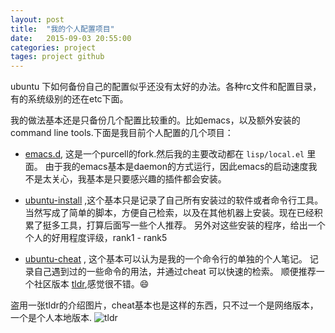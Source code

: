 ```yaml
---
layout: post
title:  "我的个人配置项目"
date:   2015-09-03 20:55:00
categories: project
tages: project github
---
```


ubuntu 下如何备份自己的配置似乎还没有太好的办法。各种rc文件和配置目录，有的系统级别的还在etc下面。


我的做法基本还是只备份几个配置比较重的。比如emacs，以及额外安装的command line tools.下面是我目前个人配置的几个项目：

+ [emacs.d](https://github.com/qinshulei/emacs.d), 这是一个purcell的fork.然后我的主要改动都在 `lisp/local.el` 里面。
由于我的emacs基本是daemon的方式运行，因此emacs的启动速度我不是太关心，我基本是只要感兴趣的插件都会安装。

+ [ubuntu-install](https://github.com/qinshulei/ubuntu-install) ,这个基本只是记录了自己所有安装过的软件或者命令行工具。
当然写成了简单的脚本，方便自己检索，以及在其他机器上安装。现在已经积累了挺多工具，打算后面写一些个人推荐。
另外对这些安装的程序，给出一个个人的好用程度评级，rank1 - rank5

+ [ubuntu-cheat](https://github.com/qinshulei/ubuntu-cheat) , 这个基本可以认为是我的一个命令行的单独的个人笔记。
记录自己遇到过的一些命令的用法，并通过cheat 可以快速的检索。
顺便推荐一个社区版本 [tldr](https://github.com/tldr-pages/tldr),感觉很不错。:smile:

盗用一张tldr的介绍图片，cheat基本也是这样的东西，只不过一个是网络版本，一个是个人本地版本.
![tldr](https://camo.githubusercontent.com/ad716b6c684092d697f23c4d3073e02ec0a42f3d/687474703a2f2f7261772e6769746875622e636f6d2f7270726965746f2f746c64722f6d61737465722f73637265656e73686f742e706e67)






